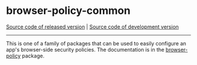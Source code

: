 # browser-policy-common
[Source code of released version](https://github.com/meteor/meteor/tree/master/packages/browser-policy-common) | [Source code of development version](https://github.com/meteor/meteor/tree/devel/packages/browser-policy-common)
***

This is one of a family of packages that can be used to easily
configure an app's browser-side security policies. The documentation
is in the
[browser-policy](https://atmospherejs.com/meteor/browser-policy)
package.
